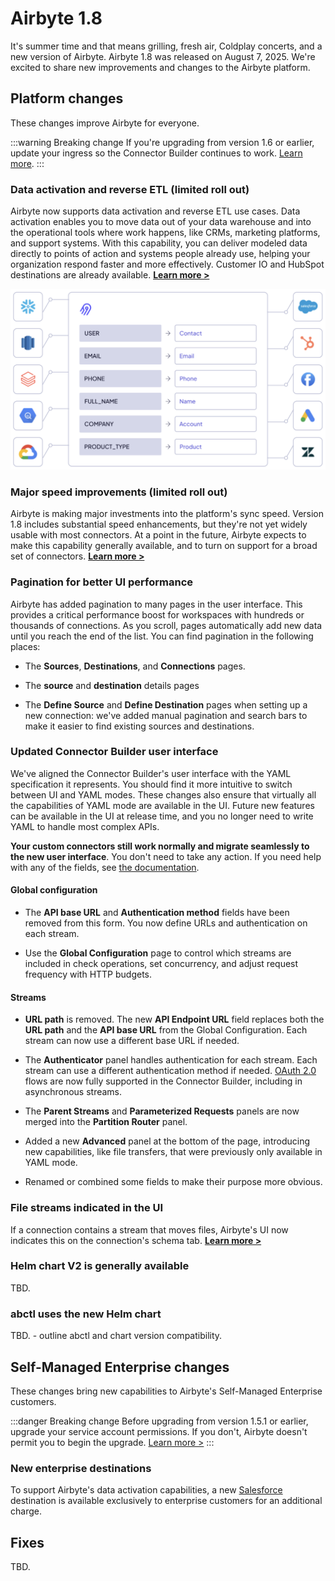# Airbyte 1.8

It's summer time and that means grilling, fresh air, Coldplay concerts, and a new version of Airbyte. Airbyte 1.8 was released on August 7, 2025. We're excited to share new improvements and changes to the Airbyte platform.

## Platform changes

These changes improve Airbyte for everyone.

:::warning Breaking change
If you're upgrading from version 1.6 or earlier, update your ingress so the Connector Builder continues to work. [Learn more](/platform/deploying-airbyte/integrations/ingress-1-7).
:::

### Data activation and reverse ETL (limited roll out)

Airbyte now supports data activation and reverse ETL use cases. Data activation enables you to move data out of your data warehouse and into the operational tools where work happens, like CRMs, marketing platforms, and support systems. With this capability, you can deliver modeled data directly to points of action and systems people already use, helping your organization respond faster and more effectively. Customer IO and HubSpot destinations are already available. [**Learn more >**](/platform/next/move-data/elt-data-activation)

![Conceptual diagram showing data moving from a source, fields being mapped, and then moving to a destination](../platform/move-data/assets/data-activation-concept.png)

### Major speed improvements (limited roll out)

Airbyte is making major investments into the platform's sync speed. Version 1.8 includes substantial speed enhancements, but they're not yet widely usable with most connectors. At a point in the future, Airbyte expects to make this capability generally available, and to turn on support for a broad set of connectors. [**Learn more >**](#)

### Pagination for better UI performance

Airbyte has added pagination to many pages in the user interface. This provides a critical performance boost for workspaces with hundreds or thousands of connections. As you scroll, pages automatically add new data until you reach the end of the list. You can find pagination in the following places:

- The **Sources**, **Destinations**, and **Connections** pages.

- The **source** and **destination** details pages

- The **Define Source** and **Define Destination** pages when setting up a new connection: we've added manual pagination and search bars to make it easier to find existing sources and destinations.

### Updated Connector Builder user interface

We've aligned the Connector Builder's user interface with the YAML specification it represents. You should find it more intuitive to switch between UI and YAML modes. These changes also ensure that virtually all the capabilities of YAML mode are available in the UI. Future new features can be available in the UI at release time, and you no longer need to write YAML to handle most complex APIs.

**Your custom connectors still work normally and migrate seamlessly to the new user interface**. You don't need to take any action. If you need help with any of the fields, see [the documentation](../platform/connector-development/connector-builder-ui/overview).

#### Global configuration

- The **API base URL** and **Authentication method** fields have been removed from this form. You now define URLs and authentication on each stream.

- Use the **Global Configuration** page to control which streams are included in check operations, set concurrency, and adjust request frequency with HTTP budgets.

#### Streams

- **URL path** is removed. The new **API Endpoint URL** field replaces both the **URL path** and the **API base URL** from the Global Configuration. Each stream can now use a different base URL if needed.

- The **Authenticator** panel handles authentication for each stream. Each stream can use a different authentication method if needed. [OAuth 2.0](/platform/using-airbyte/oauth) flows are now fully supported in the Connector Builder, including in asynchronous streams.

- The **Parent Streams** and **Parameterized Requests** panels are now merged into the **Partition Router** panel.

- Added a new **Advanced** panel at the bottom of the page, introducing new capabilities, like file transfers, that were previously only available in YAML mode.

- Renamed or combined some fields to make their purpose more obvious.

### File streams indicated in the UI

If a connection contains a stream that moves files, Airbyte's UI now indicates this on the connection's schema tab. [**Learn more >**](#)

### Helm chart V2 is generally available

TBD.

### abctl uses the new Helm chart

TBD. - outline abctl and chart version compatibility.

## Self-Managed Enterprise changes

These changes bring new capabilities to Airbyte's Self-Managed Enterprise customers.

:::danger Breaking change
Before upgrading from version 1.5.1 or earlier, upgrade your service account permissions. If you don't, Airbyte doesn't permit you to begin the upgrade. [Learn more&nbsp;>](/platform/enterprise-setup/upgrade-service-account)
:::

### New enterprise destinations

To support Airbyte's data activation capabilities, a new [Salesforce](../integrations/enterprise-connectors/destination-salesforce) destination is available exclusively to enterprise customers for an additional charge.

## Fixes

TBD.
